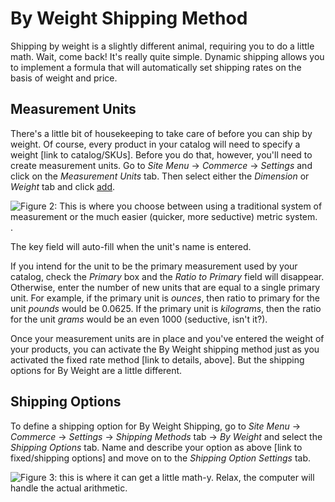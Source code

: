 # By Weight Shipping Method

Shipping by weight is a slightly different animal, requiring you to do a little
math. Wait, come back! It's really quite simple. Dynamic shipping allows you to
implement a formula that will automatically set shipping rates on the basis of
weight and price.

## Measurement Units

There's a little bit of housekeeping to take care of before you can ship by
weight. Of course, every product in your catalog will need to specify a weight
[link to catalog/SKUs]. Before you do that, however, you'll need to create
measurement units. Go to *Site Menu* &rarr; *Commerce* &rarr; *Settings* and
click on the *Measurement Units* tab. Then select either the *Dimension* or
*Weight* tab and click [add](../../images/icon-add.png).

![Figure 2: This is where you choose between using a traditional system of
measurement or the much easier (quicker, more seductive) metric system.](../../images/measurement-units.png).

The key field <!--what is this for, anyway?--> will auto-fill when the unit's
name is entered.

If you intend for the unit to be the primary measurement used by your catalog,
check the *Primary* box and the *Ratio to Primary* field will disappear.
Otherwise, enter the number of new units that are equal to a single primary
unit. For example, if the primary unit is *ounces*, then ratio to primary for
the unit *pounds* would be 0.0625. If the primary unit is *kilograms*, then the
ratio for the unit *grams* would be an even 1000 (seductive, isn't it?).

Once your measurement units are in place and you've entered the weight of your
products, you can activate the By Weight shipping method just as you activated
the fixed rate method [link to details, above]. But the shipping options for By
Weight are a little different.

## Shipping Options

To define a shipping option for By Weight Shipping, go to *Site Menu* &rarr;
*Commerce* &rarr; *Settings* &rarr; *Shipping Methods* tab &rarr; *By Weight*
and select the *Shipping Options* tab. Name and describe your option as above
[link to fixed/shipping options] and move on to the *Shipping Option Settings*
tab.

![Figure 3: this is where it can get a little math-y. Relax, the computer will
handle the actual arithmetic.](../../images/shipping-formula.png)


